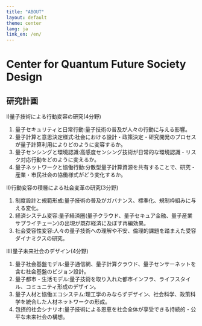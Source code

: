 ```yaml
---
title: "ABOUT"
layout: default
theme: center
lang: ja
link_en: /en/
---
```

# Center for Quantum Future Society Design

## 研究計画

I)量子技術による行動変容の研究(4分野)
1. 量子セキュリティと日常行動:量子技術の普及が人々の行動に与える影響。
2. 量子計算と意思決定様式:社会における設計・政策決定・研究開発のプロセスが量子計算利用によりどのように変容するか。
3. 量子センシングと環境認識:高感度センシング技術が日常的な環境認識・リスク対応行動をどのように変えるか。
4. 量子ネットワークと協働行動:分散型量子計算資源を共有することで、研究・産業・市⺠社会の協働様式がどう変化するか。

II)行動変容の積層による社会変革の研究(3分野)
1. 制度設計と規範形成:量子技術の普及がガバナンス、標準化、規制枠組みに与える変化。
2. 経済システム変容:量子経済圏(量子クラウド、量子セキュア金融、量子産業サプライチェーン)の出現が既存経済に及ぼす再編効果。
3. 社会受容性変容:人々の量子技術への理解や不安、倫理的課題を踏まえた受容ダイナミクスの研究。

III)量子未来社会のデザイン(4分野)
1. 量子社会基盤モデル:量子通信網、量子計算クラウド、量子センサーネットを含む社会基盤のビジョン設計。
2. 量子都市・生活モデル:量子技術を取り入れた都市インフラ、ライフスタイル、コミュニティ形成のデザイン。
3. 量子人材と協働エコシステム:理工学のみならずデザイン、社会科学、政策科学を統合した人材ネットワークの形成。
4. 包摂的社会シナリオ:量子技術による恩恵を社会全体が享受できる持続的・公平な未来社会の構想。